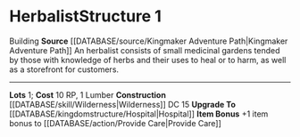﻿---
cost: 10 RP, 1 Lumber
id: '21'
level: '1'
name: Herbalist
rarity: Common
source: '[[DATABASE/source/Kingmaker Adventure Path|Kingmaker Adventure Path]]'
trait:
- '[[DATABASE/trait/Building|Building]]'
type: Kingdom Structure

---
# Herbalist<span class="item-type">Structure 1</span>

<span class="item-trait">Building</span>
**Source** [[DATABASE/source/Kingmaker Adventure Path|Kingmaker Adventure Path]]
An herbalist consists of small medicinal gardens tended by those with knowledge of herbs and their uses to heal or to harm, as well as a storefront for customers.

---
**Lots** 1; **Cost** 10 RP, 1 Lumber
**Construction** [[DATABASE/skill/Wilderness|Wilderness]] DC 15
**Upgrade To** [[DATABASE/kingdomstructure/Hospital|Hospital]]
**Item Bonus** +1 item bonus to [[DATABASE/action/Provide Care|Provide Care]]